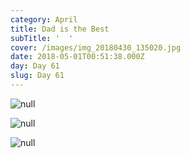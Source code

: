 ```yaml
---
category: April
title: Dad is the Best
subTitle: '  '
cover: /images/img_20180430_135020.jpg
date: 2018-05-01T00:51:38.000Z
day: Day 61
slug: Day 61
---
```

![null](/images/img_20180430_135020.jpg)

![null](/images/img_20180430_124930.jpg)

![null](/images/img_20180430_154305.jpg)
